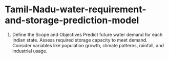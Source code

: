# Tamil-Nadu-water-requirement-and-storage-prediction-model
1. Define the Scope and Objectives Predict future water demand for each Indian state. Assess required storage capacity to meet demand. Consider variables like population growth, climate patterns, rainfall, and industrial usage.
